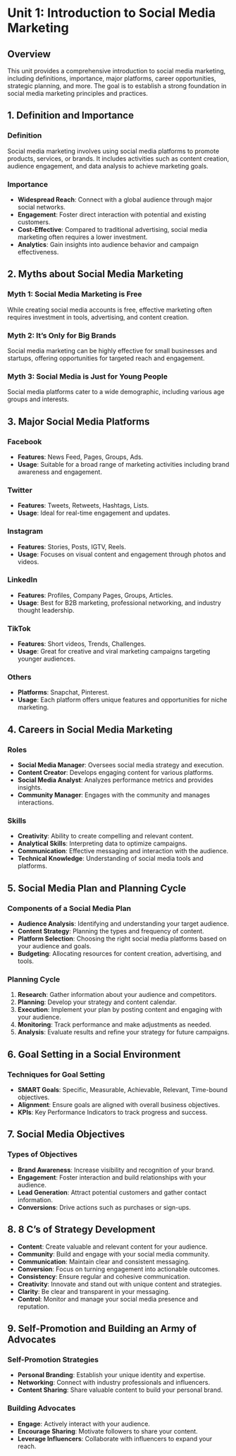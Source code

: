 # Unit 1: Introduction to Social Media Marketing

## Overview

This unit provides a comprehensive introduction to social media marketing, including definitions, importance, major platforms, career opportunities, strategic planning, and more. The goal is to establish a strong foundation in social media marketing principles and practices.

## 1. Definition and Importance

### **Definition**
Social media marketing involves using social media platforms to promote products, services, or brands. It includes activities such as content creation, audience engagement, and data analysis to achieve marketing goals.

### **Importance**
- **Widespread Reach**: Connect with a global audience through major social networks.
- **Engagement**: Foster direct interaction with potential and existing customers.
- **Cost-Effective**: Compared to traditional advertising, social media marketing often requires a lower investment.
- **Analytics**: Gain insights into audience behavior and campaign effectiveness.

## 2. Myths about Social Media Marketing

### **Myth 1: Social Media Marketing is Free**
While creating social media accounts is free, effective marketing often requires investment in tools, advertising, and content creation.

### **Myth 2: It’s Only for Big Brands**
Social media marketing can be highly effective for small businesses and startups, offering opportunities for targeted reach and engagement.

### **Myth 3: Social Media is Just for Young People**
Social media platforms cater to a wide demographic, including various age groups and interests.

## 3. Major Social Media Platforms

### **Facebook**
- **Features**: News Feed, Pages, Groups, Ads.
- **Usage**: Suitable for a broad range of marketing activities including brand awareness and engagement.

### **Twitter**
- **Features**: Tweets, Retweets, Hashtags, Lists.
- **Usage**: Ideal for real-time engagement and updates.

### **Instagram**
- **Features**: Stories, Posts, IGTV, Reels.
- **Usage**: Focuses on visual content and engagement through photos and videos.

### **LinkedIn**
- **Features**: Profiles, Company Pages, Groups, Articles.
- **Usage**: Best for B2B marketing, professional networking, and industry thought leadership.

### **TikTok**
- **Features**: Short videos, Trends, Challenges.
- **Usage**: Great for creative and viral marketing campaigns targeting younger audiences.

### **Others**
- **Platforms**: Snapchat, Pinterest.
- **Usage**: Each platform offers unique features and opportunities for niche marketing.

## 4. Careers in Social Media Marketing

### **Roles**
- **Social Media Manager**: Oversees social media strategy and execution.
- **Content Creator**: Develops engaging content for various platforms.
- **Social Media Analyst**: Analyzes performance metrics and provides insights.
- **Community Manager**: Engages with the community and manages interactions.

### **Skills**
- **Creativity**: Ability to create compelling and relevant content.
- **Analytical Skills**: Interpreting data to optimize campaigns.
- **Communication**: Effective messaging and interaction with the audience.
- **Technical Knowledge**: Understanding of social media tools and platforms.

## 5. Social Media Plan and Planning Cycle

### **Components of a Social Media Plan**
- **Audience Analysis**: Identifying and understanding your target audience.
- **Content Strategy**: Planning the types and frequency of content.
- **Platform Selection**: Choosing the right social media platforms based on your audience and goals.
- **Budgeting**: Allocating resources for content creation, advertising, and tools.

### **Planning Cycle**
1. **Research**: Gather information about your audience and competitors.
2. **Planning**: Develop your strategy and content calendar.
3. **Execution**: Implement your plan by posting content and engaging with your audience.
4. **Monitoring**: Track performance and make adjustments as needed.
5. **Analysis**: Evaluate results and refine your strategy for future campaigns.

## 6. Goal Setting in a Social Environment

### **Techniques for Goal Setting**
- **SMART Goals**: Specific, Measurable, Achievable, Relevant, Time-bound objectives.
- **Alignment**: Ensure goals are aligned with overall business objectives.
- **KPIs**: Key Performance Indicators to track progress and success.

## 7. Social Media Objectives

### **Types of Objectives**
- **Brand Awareness**: Increase visibility and recognition of your brand.
- **Engagement**: Foster interaction and build relationships with your audience.
- **Lead Generation**: Attract potential customers and gather contact information.
- **Conversions**: Drive actions such as purchases or sign-ups.

## 8. 8 C’s of Strategy Development

- **Content**: Create valuable and relevant content for your audience.
- **Community**: Build and engage with your social media community.
- **Communication**: Maintain clear and consistent messaging.
- **Conversion**: Focus on turning engagement into actionable outcomes.
- **Consistency**: Ensure regular and cohesive communication.
- **Creativity**: Innovate and stand out with unique content and strategies.
- **Clarity**: Be clear and transparent in your messaging.
- **Control**: Monitor and manage your social media presence and reputation.

## 9. Self-Promotion and Building an Army of Advocates

### **Self-Promotion Strategies**
- **Personal Branding**: Establish your unique identity and expertise.
- **Networking**: Connect with industry professionals and influencers.
- **Content Sharing**: Share valuable content to build your personal brand.

### **Building Advocates**
- **Engage**: Actively interact with your audience.
- **Encourage Sharing**: Motivate followers to share your content.
- **Leverage Influencers**: Collaborate with influencers to expand your reach.


